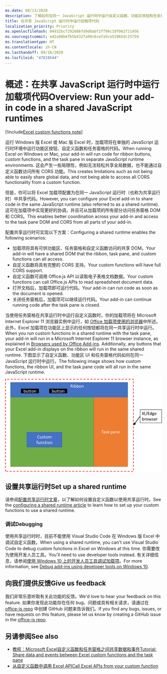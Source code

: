 ```yaml
---
ms.date: 08/13/2020
description: 了解如何在同一 JavaScript 运行时中运行自定义函数、功能区按钮和任务窗格代码，以便在加载项中协调方案。
title: 在共享 JavaScript 运行时中运行加载项代码
localization_priority: Priority
ms.openlocfilehash: 04932bcf292686fd9d0abf2ff99c19f062f21456
ms.sourcegitcommit: ed2a98b6fb5b432fa99c6cefa5ce52965dc25759
ms.translationtype: HT
ms.contentlocale: zh-CN
ms.lasthandoff: 09/16/2020
ms.locfileid: "47819544"
---
```

# <a name="overview-run-your-add-in-code-in-a-shared-javascript-runtimes"></a><span data-ttu-id="8b98e-103">概述：在共享 JavaScript 运行时中运行加载项代码</span><span class="sxs-lookup"><span data-stu-id="8b98e-103">Overview: Run your add-in code in a shared JavaScript runtimes</span></span>

[!include[Excel custom functions note](../includes/excel-custom-functions-note.md)]

<span data-ttu-id="8b98e-104">运行 Windows 版 Excel 或 Mac 版 Excel 时，加载项将在单独的 JavaScript 运行时环境中运行功能区按钮、自定义函数和任务窗格的代码。</span><span class="sxs-lookup"><span data-stu-id="8b98e-104">When running Excel on Windows or Mac, your add-in will run code for ribbon buttons, custom functions, and the task pane in separate JavaScript runtime environments.</span></span> <span data-ttu-id="8b98e-105">这会产生一些局限性，例如无法轻松共享全局数据，也不能通过自定义函数访问所有 CORS 功能。</span><span class="sxs-lookup"><span data-stu-id="8b98e-105">This creates limitations such as not being able to easily share global data, and not being able to access all CORS functionality from a custom function.</span></span>

<span data-ttu-id="8b98e-106">但是，你可以将 Excel 加载项配置为在同一 JavaScript 运行时（也称为共享运行时）中共享代码。</span><span class="sxs-lookup"><span data-stu-id="8b98e-106">However, you can configure your Excel add-in to share code in the same JavaScript runtime (also referred to as a shared runtime).</span></span> <span data-ttu-id="8b98e-107">这可在加载项中实现更好的协调，并且可从加载项的所有部分访问任务窗格 DOM 和 CORS。</span><span class="sxs-lookup"><span data-stu-id="8b98e-107">This enables better coordination across your add-in and access to the task pane DOM and CORS from all parts of your add-in.</span></span>

<span data-ttu-id="8b98e-108">配置共享运行时可实现以下方案：</span><span class="sxs-lookup"><span data-stu-id="8b98e-108">Configuring a shared runtime enables the following scenarios:</span></span>

- <span data-ttu-id="8b98e-109">加载项将具有可供功能区、任务窗格和自定义函数访问的共享 DOM。</span><span class="sxs-lookup"><span data-stu-id="8b98e-109">Your add-in will have a shared DOM that the ribbon, task pane, and custom functions can all access.</span></span>
- <span data-ttu-id="8b98e-110">自定义函数将具有完整的 CORS 支持。</span><span class="sxs-lookup"><span data-stu-id="8b98e-110">Your custom functions will have full CORS support.</span></span>
- <span data-ttu-id="8b98e-111">自定义函数可调用 Office.js API 以读取电子表格文档数据。</span><span class="sxs-lookup"><span data-stu-id="8b98e-111">Your custom functions can call Office.js APIs to read spreadsheet document data.</span></span>
- <span data-ttu-id="8b98e-112">打开文档后，加载项即可运行代码。</span><span class="sxs-lookup"><span data-stu-id="8b98e-112">Your add-in can run code as soon as the document is opened.</span></span>
- <span data-ttu-id="8b98e-113">关闭任务窗格后，加载项可以继续运行代码。</span><span class="sxs-lookup"><span data-stu-id="8b98e-113">Your add-in can continue running code after the task pane is closed.</span></span>

<span data-ttu-id="8b98e-114">当使用任务窗格在共享运行时中运行自定义函数时，你的加载项将在 Microsoft Internet Explorer 11 浏览器实例中运行，如 [Office 加载项使用的浏览器](../concepts/browsers-used-by-office-web-add-ins.md)中所述。此外，Excel 加载项在功能区上显示的任何按钮都将在同一共享运行时中运行。</span><span class="sxs-lookup"><span data-stu-id="8b98e-114">When you run custom functions in a shared runtime with the task pane, your add-in will run in a Microsoft Internet Explorer 11 browser instance, as explained in [Browsers used by Office Add-ins](../concepts/browsers-used-by-office-web-add-ins.md). Additionally, any buttons that your Excel add-in displays on the ribbon will run in the same shared runtime.</span></span> <span data-ttu-id="8b98e-115">下图显示了自定义函数、功能区 UI 和任务窗格代码如何在同一 JavaScript 运行时中运行。</span><span class="sxs-lookup"><span data-stu-id="8b98e-115">The following image shows how custom functions, the ribbon UI, and the task pane code will all run in the same JavaScript runtime.</span></span>

![使用 Excel 中的功能区按钮和任务窗格在共享运行时中运行的自定义函数](../images/custom-functions-in-browser-runtime.png)

## <a name="set-up-a-shared-runtime"></a><span data-ttu-id="8b98e-117">设置共享运行时</span><span class="sxs-lookup"><span data-stu-id="8b98e-117">Set up a shared runtime</span></span>

<span data-ttu-id="8b98e-118">请参阅[配置共享运行时文章](configure-your-add-in-to-use-a-shared-runtime.md)，以了解如何设置自定义函数以使用共享运行时。</span><span class="sxs-lookup"><span data-stu-id="8b98e-118">See the [configuring a shared runtime article](configure-your-add-in-to-use-a-shared-runtime.md) to learn how to set up your custom functions to use a shared runtime.</span></span>

### <a name="debugging"></a><span data-ttu-id="8b98e-119">调试</span><span class="sxs-lookup"><span data-stu-id="8b98e-119">Debugging</span></span>

<span data-ttu-id="8b98e-120">使用共享运行时时，目前不能使用 Visual Studio Code 在 Windows 版 Excel 中调试自定义函数。</span><span class="sxs-lookup"><span data-stu-id="8b98e-120">When using a shared runtime, you can't use Visual Studio Code to debug custom functions in Excel on Windows at this time.</span></span> <span data-ttu-id="8b98e-121">你需要改为使用开发人员工具。</span><span class="sxs-lookup"><span data-stu-id="8b98e-121">You'll need to use developer tools instead.</span></span> <span data-ttu-id="8b98e-122">有关详细信息，请参阅[使用 Windows 10 上的开发人员工具调试加载项](../testing/debug-add-ins-using-f12-developer-tools-on-windows-10.md)。</span><span class="sxs-lookup"><span data-stu-id="8b98e-122">For more information, see [Debug add-ins using developer tools on Windows 10](../testing/debug-add-ins-using-f12-developer-tools-on-windows-10.md).</span></span>

## <a name="give-us-feedback"></a><span data-ttu-id="8b98e-123">向我们提供反馈</span><span class="sxs-lookup"><span data-stu-id="8b98e-123">Give us feedback</span></span>

<span data-ttu-id="8b98e-124">我们非常乐意听取有关此功能的反馈。</span><span class="sxs-lookup"><span data-stu-id="8b98e-124">We'd love to hear your feedback on this feature.</span></span> <span data-ttu-id="8b98e-125">如果你发现此功能存在任何 bug、问题或具有相关请求，请通过在 [office-js repo](https://github.com/OfficeDev/office-js) 中创建 GitHub 问题来告诉我们。</span><span class="sxs-lookup"><span data-stu-id="8b98e-125">If you find any bugs, issues, or have requests on this feature, please let us know by creating a GitHub issue in the [office-js repo](https://github.com/OfficeDev/office-js).</span></span>

## <a name="see-also"></a><span data-ttu-id="8b98e-126">另请参阅</span><span class="sxs-lookup"><span data-stu-id="8b98e-126">See also</span></span>

- [<span data-ttu-id="8b98e-127">教程：Microsoft Excel自定义函数和任务窗格之间共享数据和事件</span><span class="sxs-lookup"><span data-stu-id="8b98e-127">Tutorial: Share data and events between Excel custom functions and the task pane</span></span>](../tutorials/share-data-and-events-between-custom-functions-and-the-task-pane-tutorial.md)
- [<span data-ttu-id="8b98e-128">从自定义函数中调用 Excel API</span><span class="sxs-lookup"><span data-stu-id="8b98e-128">Call Excel APIs from your custom function</span></span>](call-excel-apis-from-custom-function.md)
